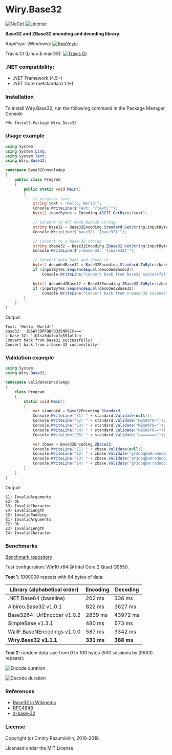 # Wiry.Base32

[![NuGet](https://img.shields.io/nuget/v/Wiry.Base32.svg)](https://www.nuget.org/packages/Wiry.Base32) [![License](https://img.shields.io/github/license/wiry-net/base32.svg)](https://github.com/wiry-net/Base32/blob/master/LICENSE)

**Base32 and ZBase32 encoding and decoding library.**

AppVeyor (Windows): [![AppVeyor](https://ci.appveyor.com/api/projects/status/o4vfx9fx35vfmh37?svg=true)](https://ci.appveyor.com/project/dmitry-ra/base32)

Travis CI (Linux & macOS): [![Travis CI](https://travis-ci.org/wiry-net/Wiry.Base32.svg?branch=master)](https://travis-ci.org/wiry-net/Wiry.Base32)

### .NET compatibility:
- .NET Framework (4.5+)
- .NET Core (netstandard 1.1+)

### Installation

To install Wiry.Base32, run the following command in the Package Manager Console
```
PM> Install-Package Wiry.Base32
```

### Usage example

```csharp
using System;
using System.Linq;
using System.Text;
using Wiry.Base32;

namespace Base32ConsoleApp
{
    public class Program
    {
        public static void Main()
        {
            // original text
            string text = "Hello, World!";
            Console.WriteLine($"Text: '{text}'");
            byte[] inputBytes = Encoding.ASCII.GetBytes(text);

            // Convert to RFC 4648 Base32 string
            string base32 = Base32Encoding.Standard.GetString(inputBytes);
            Console.WriteLine($"base32: '{base32}'");

            // Convert to z-base-32 string
            string zbase32 = Base32Encoding.ZBase32.GetString(inputBytes);
            Console.WriteLine($"z-base-32: '{zbase32}'");

            // Convert data back and check it
            byte[] decodedBase32 = Base32Encoding.Standard.ToBytes(base32);
            if (inputBytes.SequenceEqual(decodedBase32))
                Console.WriteLine("Convert back from base32 successfully!");

            byte[] decodedZBase32 = Base32Encoding.ZBase32.ToBytes(zbase32);
            if (inputBytes.SequenceEqual(decodedZBase32))
                Console.WriteLine("Convert back from z-base-32 successfully!");
        }
    }
}
```
Output:
```
Text: 'Hello, World!'
base32: 'JBSWY3DPFQQFO33SNRSCC==='
z-base-32: 'jb1sa5dxfoofq551pt1nn'
Convert back from base32 successfully!
Convert back from z-base-32 successfully!
```
### Validation example
```csharp
using System;
using Wiry.Base32;

namespace ValidateConsoleApp
{
    class Program
    {
        static void Main()
        {
            var standard = Base32Encoding.Standard;
            Console.WriteLine("S1) " + standard.Validate(null));
            Console.WriteLine("S2) " + standard.Validate("MZXW6YQ="));
            Console.WriteLine("S3) " + standard.Validate("MZ@W6YQ="));
            Console.WriteLine("S4) " + standard.Validate("MZXW6YQ=="));
            Console.WriteLine("S5) " + standard.Validate("========"));

            var zbase = Base32Encoding.ZBase32;
            Console.WriteLine("Z1) " + zbase.Validate(null));
            Console.WriteLine("Z2) " + zbase.Validate("gr3doqbw8radnqb3go"));
            Console.WriteLine("Z3) " + zbase.Validate("gr3doqbw8radnqb3goa"));
            Console.WriteLine("Z4) " + zbase.Validate("gr3doqbw!radnqb3go"));
        }
    }
}
```
Output:
```
S1) InvalidArguments
S2) Ok
S3) InvalidCharacter
S4) InvalidLength
S5) InvalidPadding
Z1) InvalidArguments
Z2) Ok
Z3) InvalidLength
Z4) InvalidCharacter
```
### Benchmarks

[Benchmark repository](https://github.com/dmitry-ra/benchmarks/tree/master/comparative/Base32Encoding)

Test configuration: Win10 x64 @ Intel Core 2 Quad Q9550.

**Test 1**: 1000000 repeats with 64 bytes of data:

|  Library (alphabetical order) | Encoding | Decoding   |
|  ---------------------------- | -------- | --------   |
|  .NET Base64 (baseline)       |  202 ms  |  336 ms    |
|  Albireo.Base32 v1.0.1        |  822 ms  |  3627 ms   |
|  Base3264-UrlEncoder v1.0.2   |  2839 ms |  43972 ms  |
|  SimpleBase v1.3.1            |  480 ms  |  673 ms    |
|  WallF.BaseNEncodings v1.0.0  |  587 ms  |  3342 ms   |
|**Wiry.Base32 v1.1.1**         |**331 ms**|**388 ms**  |

**Test 2**: random data size from 0 to 100 bytes (500 sessions by 20000 repeats):

![Encode duration](https://raw.githubusercontent.com/dmitry-ra/benchmarks/master/comparative/Base32Encoding/Base32BenchmarkNet452/results/encode-duration-chart-920x515_1.1.1_20180108.png)

![Decode duration](https://raw.githubusercontent.com/dmitry-ra/benchmarks/master/comparative/Base32Encoding/Base32BenchmarkNet452/results/decode-duration-chart-920x515_1.1.1_20180108.png)

### References
- [Base32 in Wikipedia](https://en.wikipedia.org/wiki/Base32)
- [RFC4648](https://tools.ietf.org/html/rfc4648)
- [z-base-32](https://philzimmermann.com/docs/human-oriented-base-32-encoding.txt)

### License
Copyright (c) Dmitry Razumikhin, 2016-2018.

Licensed under the MIT License.
